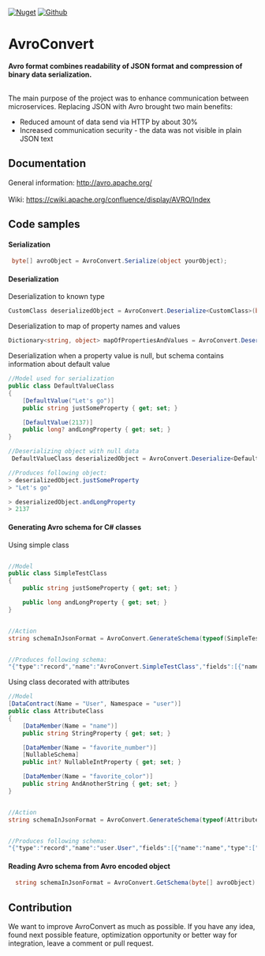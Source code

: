 
[![Nuget](https://img.shields.io/badge/Nuget-v1.8.1-blue?logo=nuget)](https://www.nuget.org/packages/AvroConvert)
[![Github](https://img.shields.io/badge/Downloads-4k-blue?logo=github)](https://github.com/AdrianStrugala/AvroConvert)

# AvroConvert

**Avro format combines readability of JSON format and compression of binary data serialization.**
<br></br>

The main purpose of the project was to enhance communication between microservices. Replacing JSON with Avro brought two main benefits:
* Reduced amount of data send via HTTP by about 30%
* Increased communication security - the data was not visible in plain JSON text


## Documentation

General information: http://avro.apache.org/
<br></br>
Wiki: https://cwiki.apache.org/confluence/display/AVRO/Index

## Code samples

#### Serialization
```csharp
 byte[] avroObject = AvroConvert.Serialize(object yourObject);
```

#### Deserialization

Deserialization to known type
```csharp
CustomClass deserializedObject = AvroConvert.Deserialize<CustomClass>(byte[] avroObject);
```

Deserialization to map of property names and values
```csharp
Dictionary<string, object> mapOfPropertiesAndValues = AvroConvert.Deserialize(byte[] avroObject);  
```

Deserialization when a property value is null, but schema contains information about default value
```csharp
//Model used for serialization
public class DefaultValueClass
{
    [DefaultValue("Let's go")]
    public string justSomeProperty { get; set; }

    [DefaultValue(2137)]
    public long? andLongProperty { get; set; }
}

//Deserializing object with null data
 DefaultValueClass deserializedObject = AvroConvert.Deserialize<DefaultValueClass>(byte[] avroObject);

//Produces following object:
> deserializedObject.justSomeProperty
> "Let's go"

> deserializedObject.andLongProperty
> 2137
```


#### Generating Avro schema for C# classes

Using simple class
```csharp

//Model
public class SimpleTestClass
{
	public string justSomeProperty { get; set; }

	public long andLongProperty { get; set; }
}


//Action
string schemaInJsonFormat = AvroConvert.GenerateSchema(typeof(SimpleTestClass));


//Produces following schema:
"{"type":"record","name":"AvroConvert.SimpleTestClass","fields":[{"name":"justSomeProperty","type":["null","string"]},{"name":"andLongProperty","type":"long"}]}"
```

Using class decorated with attributes
```csharp
//Model
[DataContract(Name = "User", Namespace = "user")]
public class AttributeClass
{
	[DataMember(Name = "name")]
	public string StringProperty { get; set; }

	[DataMember(Name = "favorite_number")]
	[NullableSchema]
	public int? NullableIntProperty { get; set; }

	[DataMember(Name = "favorite_color")]
	public string AndAnotherString { get; set; }
}


//Action
string schemaInJsonFormat = AvroConvert.GenerateSchema(typeof(AttributeClass));


//Produces following schema:
"{"type":"record","name":"user.User","fields":[{"name":"name","type":["null","string"]},{"name":"favorite_number","type":["null","int"]},{"name":"favorite_color","type":["null","string"]}]}"
```  

#### Reading Avro schema from Avro encoded object
```csharp
  string schemaInJsonFormat = AvroConvert.GetSchema(byte[] avroObject)
```

## Contribution

We want to improve AvroConvert as much as possible. If you have any idea, found next possible feature, optimization opportunity or better way for integration, leave a comment or pull request. 
